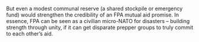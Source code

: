 But even a modest communal reserve (a shared stockpile or emergency fund) would strengthen the credibility of an FPA mutual aid promise. In essence, FPA can be seen as a civilian micro-NATO for disasters – building strength through unity, if it can get disparate prepper groups to truly commit to each other’s aid.